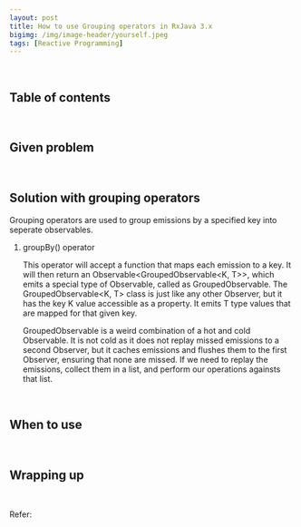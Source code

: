 ```yaml
---
layout: post
title: How to use Grouping operators in RxJava 3.x
bigimg: /img/image-header/yourself.jpeg
tags: [Reactive Programming]
---
```





<br>

## Table of contents





<br>

## Given problem






<br>

## Solution with grouping operators

Grouping operators are used to group emissions by a specified key into seperate observables.


1. groupBy() operator

    This operator will accept a function that maps each emission to a key. It will then return an Observable<GroupedObservable<K, T>>, which emits a special type of Observable, called as GroupedObservable. The GroupedObservable<K, T> class is just like any other Observer, but it has the key K value accessible as a property. It emits T type values that are mapped for that given key.

    GroupedObservable is a weird combination of a hot and cold Observable. It is not cold as it does not replay missed emissions to a second Observer, but it caches emissions and flushes them to the first Observer, ensuring that none are missed. If we need to replay the emissions, collect them in a list, and perform our operations againsts that list.


<br>

## When to use





<br>

## Wrapping up




<br>

Refer:

